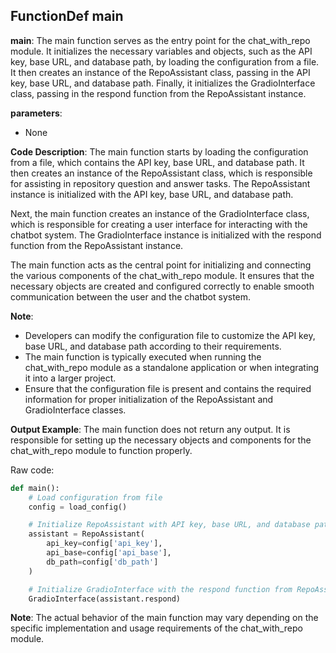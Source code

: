 ## FunctionDef main
**main**: The main function serves as the entry point for the chat_with_repo module. It initializes the necessary variables and objects, such as the API key, base URL, and database path, by loading the configuration from a file. It then creates an instance of the RepoAssistant class, passing in the API key, base URL, and database path. Finally, it initializes the GradioInterface class, passing in the respond function from the RepoAssistant instance.

**parameters**:
- None

**Code Description**:
The main function starts by loading the configuration from a file, which contains the API key, base URL, and database path. It then creates an instance of the RepoAssistant class, which is responsible for assisting in repository question and answer tasks. The RepoAssistant instance is initialized with the API key, base URL, and database path.

Next, the main function creates an instance of the GradioInterface class, which is responsible for creating a user interface for interacting with the chatbot system. The GradioInterface instance is initialized with the respond function from the RepoAssistant instance.

The main function acts as the central point for initializing and connecting the various components of the chat_with_repo module. It ensures that the necessary objects are created and configured correctly to enable smooth communication between the user and the chatbot system.

**Note**:
- Developers can modify the configuration file to customize the API key, base URL, and database path according to their requirements.
- The main function is typically executed when running the chat_with_repo module as a standalone application or when integrating it into a larger project.
- Ensure that the configuration file is present and contains the required information for proper initialization of the RepoAssistant and GradioInterface classes.

**Output Example**:
The main function does not return any output. It is responsible for setting up the necessary objects and components for the chat_with_repo module to function properly.

Raw code:
```python
def main():
    # Load configuration from file
    config = load_config()

    # Initialize RepoAssistant with API key, base URL, and database path
    assistant = RepoAssistant(
        api_key=config['api_key'],
        api_base=config['api_base'],
        db_path=config['db_path']
    )

    # Initialize GradioInterface with the respond function from RepoAssistant
    GradioInterface(assistant.respond)
```

**Note**: The actual behavior of the main function may vary depending on the specific implementation and usage requirements of the chat_with_repo module.
